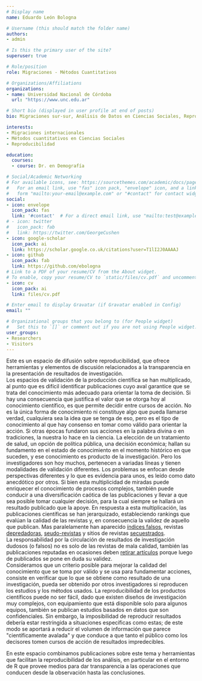 ```yaml
---
# Display name
name: Eduardo León Bologna

# Username (this should match the folder name)
authors:
- admin

# Is this the primary user of the site?
superuser: true

# Role/position
role: Migraciones - Métodos Cuantitativos

# Organizations/Affiliations
organizations:
- name: Universidad Nacional de Córdoba
  url: "https://www.unc.edu.ar"

# Short bio (displayed in user profile at end of posts)
bio: Migraciones sur-sur, Análisis de Datos en Ciencias Sociales, Reproducibilidad de resultados de investigación

interests:
- Migraciones internacionales  
- Métodos cuantitativos en Ciencias Sociales  
- Reproducibilidad

education:
  courses:
  - course: Dr. en Demografía

# Social/Academic Networking
# For available icons, see: https://sourcethemes.com/academic/docs/page-builder/#icons
#   For an email link, use "fas" icon pack, "envelope" icon, and a link in the
#   form "mailto:your-email@example.com" or "#contact" for contact widget.
social:
- icon: envelope
  icon_pack: fas
  link: '#contact'  # For a direct email link, use "mailto:test@example.org".
# - icon: twitter
#   icon_pack: fab
#   link: https://twitter.com/GeorgeCushen
- icon: google-scholar
  icon_pack: ai
  link: https://scholar.google.co.uk/citations?user=T1lI2J0AAAAJ
- icon: github
  icon_pack: fab
  link: https://github.com/ebologna
# Link to a PDF of your resume/CV from the About widget.
# To enable, copy your resume/CV to `static/files/cv.pdf` and uncomment the lines below.
- icon: cv
  icon_pack: ai
  link: files/cv.pdf

# Enter email to display Gravatar (if Gravatar enabled in Config)
email: ""

# Organizational groups that you belong to (for People widget)
#   Set this to `[]` or comment out if you are not using People widget.
user_groups:
- Researchers
- Visitors
---
```


Este es un espacio de difusión sobre reproducibilidad, que ofrece herramientas y elementos de discusión relacionados a la transparencia en la presentación de resultados de investigación.  
Los espacios de validación de la producción científica se han multiplicado, al punto que es difícil identificar publicaciones cuyo aval garantice que se trata del conocimiento más adecuado para orientar la toma de decisión. Si hay una consecuencia que justifica el valor que se otorga hoy al conocimiento científico, es que permite decidir entre cursos de acción. No es la única forma de conocimiento ni constituye algo que pueda llamarse verdad, cualquiera sea la idea que se tenga de eso, pero es el tipo de conocimiento al que hay consenso en tomar como válido para orientar la acción. Si otras épocas fundaron sus acciones en la palabra divina o en tradiciones, la nuestra lo hace en la ciencia. La elección de un tratamiento de salud, un opción de política pública, una decisión económica; hallan su fundamento en el estado de conocimiento en el momento histórico en que suceden, y ese conocimiento es producto de la investigación. Pero los investigadores son hoy muchos, pertenecen a variadas líneas y tienen modalidades de validación diferentes. Los problemas se enfocan desde perspectivas diferentes y lo que es evidencia para unos, es leído como dato anecdótico por otros. Si bien esta multiplicidad de miradas puede enriquecer el conocimiento de procesos complejos, también puede conducir a una diversificación caótica de las publicaciones y llevar a que sea posible tomar cualquier decisión, para la cual siempre se hallará un resultado publicado que la apoye. En respuesta a esta multiplicación, las publicaciones científicas se han jerarquizado, estableciendo rankings que evalúan la calidad de las revistas y, en consecuencia la validez de aquello que publican. Mas paralelamente han aparecido [índices falsos](https://predatoryjournals.com/metrics/), revistas [depredadoras](https://www.nature.com/articles/d41586-019-03759-y), [seudo-revistas](https://www.ncbi.nlm.nih.gov/pmc/articles/PMC5493175/) y sitios de revistas [secuestrados](http://www.scielo.br/scielo.php?script=sci_arttext&pid=S1679-45082016000100113).  
La responsabilidad por la circulación de resultados de investigación dudosos (o falsos) no es solo de las revistas de mala calidad, también las publicaciones reputadas en ocasiones deben [retirar artículos](https://retractionwatch.com/) porque luego de publicados se pone en duda su validez.  
Consideramos que un criterio posible para mejorar la calidad del conocimiento que se toma por válido y se usa para fundamentar acciones, consiste en verificar que lo que se obtiene como resultado de una investigación, pueda ser obtenido por otros investigadores si reproducen los estudios y los métodos usados. La reproducibilidad de los productos científicos puede no ser fácil, dado que existen diseños de investigación muy complejos, con equipamiento que está disponible solo para algunos equipos, también se publican  estudios basados en datos que son confidenciales. Sin embargo, la imposibilidad de reproducir resultados debería estar restringida a situaciones específicas como estas; de este modo se aportará a reducir el volumen de información que parece "científicamente avalada" y que conduce a que tanto el público como los decisores tomen cursos de acción de resultados impredecibles.  

En este espacio combinamos publicaciones sobre este tema y herramientas que facilitan la reproducibilidad de los análisis, en particular en el entorno de R que provee medios para dar transparencia a las operaciones que conducen desde la observación hasta las conclusiones.
